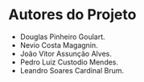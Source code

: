 # Autores do Projeto

- Douglas Pinheiro Goulart.
- Nevio Costa Magagnin.
- João Vitor Assunção Alves.
- Pedro Luiz Custodio Mendes.
- Leandro Soares Cardinal Brum.